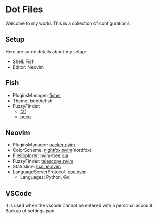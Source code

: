 # Dot Files

Welcome to my world. This is a collection of configurations.

## Setup

Here are some details about my setup:

- Shell: Fish
- Editor: Neovim

## Fish

- PluginsManager: [fisher](https://github.com/jorgebucaran/fisher)
- Theme: bobthefish
- FuzzyFinder:
  - [fzf](https://github.com/jethrokuan/fzf)
  - [peco](https://github.com/oh-my-fish/plugin-peco)

## Neovim

- PluginsManager: [packer.nvim](https://github.com/wbthomason/packer.nvim)
- ColorScheme: [nightfox.nvim](https://github.com/EdenEast/nightfox.nvim)(nordfox)
- FileExplorer: [nvim-tree.lua](https://github.com/yutkat/dotfiles/blob/main/.config/nvim/lua/rc/option.lua)
- FuzzyFinder: [telescope.nvim](https://github.com/nvim-telescope/telescope.nvim)
- Statusline: [lualine.nvim](https://github.com/nvim-lualine/lualine.nvim)
- LanguageServerProtocol: [coc.nvim](https://github.com/neoclide/coc.nvim)
  - Languages: Python, Go

## VSCode

It is used when the vscode cannot be entered with a personal account.
Backup of settings.json.
